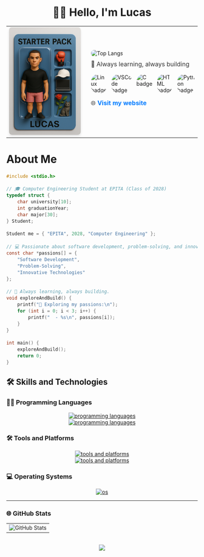 
<h1 align="center">
  👨‍💻 Hello, I'm Lucas
</h1>

<table align="center" width="80%" cellpadding="10" cellspacing="0" style="border-collapse: collapse; border: none; border-spacing: 0;">
  <tr>
    <td align="center" width="200" style="border: none; border-style: none;">
      <img src="./source/starterpack.png" width="200" alt="Starter Pack" style="border-radius: 8px; box-shadow: 0 4px 6px rgba(0, 0, 0, 0.1);">
    </td>
    <td style="text-align: left; padding-left: 20px; border: none; border-style: none;">
      <img src="https://github-readme-stats.vercel.app/api/top-langs/?username=lucasbnrd05&layout=compact&theme=light&count=10" alt="Top Langs" style="max-width: 100%; border-radius: 8px;">
      <p style="font-size: 16px; color: #333; margin-top: 10px;">🚀 Always learning, always building</p>
      <div style="display: flex; justify-content: flex-start; gap: 12px; margin-top: 10px;">
        <img src="https://img.shields.io/badge/OS-Linux-informational?style=flat&logo=linux" alt="Linux badge" style="border-radius: 20px;">
        <img src="https://img.shields.io/badge/Editor-VSCode-blue?style=flat&logo=visualstudiocode" alt="VSCode badge" style="border-radius: 20px;">
        <img src="https://img.shields.io/badge/Language-C-informational?style=flat&logo=c" alt="C badge" style="border-radius: 20px;">
        <img src="https://img.shields.io/badge/Language-HTML-informational?style=flat&logo=html" alt="HTML badge" style="border-radius: 20px;">
        <img src="https://img.shields.io/badge/Language-Python-informational?style=flat&logo=python" alt="Python badge" style="border-radius: 20px;">
      </div>
      <p style="margin-top: 15px; font-size: 16px; color: #333;">
        🌐 <a href="https://lucasbnrd05.github.io/html/index.html" target="_blank" style="color: #007bff; text-decoration: none; font-weight: bold;">Visit my website</a>
      </p>
    </td>
  </tr>
</table>



# About Me

```c
#include <stdio.h>

// 🎓 Computer Engineering Student at EPITA (Class of 2028)
typedef struct {
    char university[10];
    int graduationYear;
    char major[30];
} Student;

Student me = { "EPITA", 2028, "Computer Engineering" };

// 💻 Passionate about software development, problem-solving, and innovative technologies.
const char *passions[] = {
    "Software Development",
    "Problem-Solving",
    "Innovative Technologies"
};

// 🚀 Always learning, always building.
void exploreAndBuild() {
    printf("🚀 Exploring my passions:\n");
    for (int i = 0; i < 3; i++) {
        printf("  - %s\n", passions[i]);
    }
}

int main() {
    exploreAndBuild();
    return 0;
}
```

## 🛠️ Skills and Technologies

### 👨‍💻 Programming Languages
<div align="center">
  <a href="https://skillicons.dev/icons?i=python,c,cpp,cs,html,css,js">
    <img src="https://skillicons.dev/icons?i=python,c,cpp,cs,html,css,js" alt="programming languages">
  </a>
  <br>
  <a href="https://skillicons.dev/icons?i=java,latex,ocaml,md,kotlin,bash,dart">
    <img src="https://skillicons.dev/icons?i=java,latex,ocaml,md,kotlin,bash,dart" alt="programming languages">
  </a>
</div>

### 🛠️ Tools and Platforms
<div align="center">
  <a href="https://skillicons.dev/icons?i=git,gitlab,github,vscode,rider,vim">
    <img src="https://skillicons.dev/icons?i=git,gitlab,github,vscode,rider,vim" alt="tools and platforms">
  </a>
  <br>
  <a href="https://skillicons.dev/icons?i=raspberrypi,obsidian,godot,figma,emacs">
    <img src="https://skillicons.dev/icons?i=raspberrypi,obsidian,godot,figma,emacs" alt="tools and platforms">
  </a>
</div>

### 💻 Operating Systems
<div align="center">
  <a href="https://skillicons.dev/icons?i=windows,linux,ubuntu,nix,kali">
    <img src="https://skillicons.dev/icons?i=windows,linux,ubuntu,nix,kali" alt="os">
  </a>
</div>

---

### 🌐 GitHub Stats

<div align="center">
  <table>
    <tr>
      <td>
        <img src="https://github-readme-stats.vercel.app/api?username=lucasbnrd05&show_icons=true&theme=light" alt="GitHub Stats">
      </td>
    </tr>
  </table>

  <br>

</div>

<div align="center">
  <img src="https://media.giphy.com/media/iIqmM5tTjmpOB9mpbn/giphy.gif" width="600">
</div>
